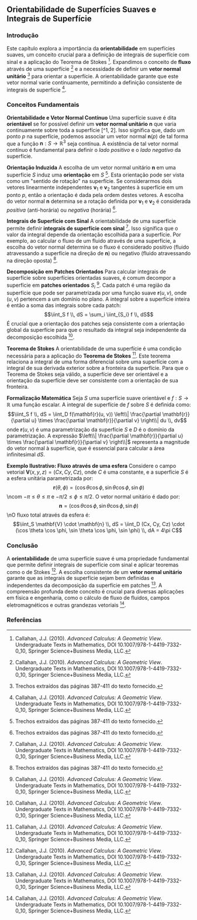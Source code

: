 ## Orientabilidade de Superfícies Suaves e Integrais de Superfície

### Introdução
Este capítulo explora a importância da **orientabilidade** em superfícies suaves, um conceito crucial para a definição de integrais de superfície com sinal e a aplicação do Teorema de Stokes [^1]. Expandimos o conceito de **fluxo** através de uma superfície [^1] e a necessidade de definir um **vetor normal unitário** [^2] para orientar a superfície. A orientabilidade garante que este vetor normal varie continuamente, permitindo a definição consistente de integrais de superfície [^1].

### Conceitos Fundamentais

**Orientabilidade e Vetor Normal Contínuo**
Uma superfície suave é dita **orientável** se for possível definir um **vetor normal unitário** $\mathbf{n}$ que varia continuamente sobre toda a superfície [^1, 2]. Isso significa que, dado um ponto $p$ na superfície, podemos associar um vetor normal $\mathbf{n}(p)$ de tal forma que a função $\mathbf{n}: S \rightarrow \mathbb{R}^3$ seja contínua. A existência de tal vetor normal contínuo é fundamental para definir o *lado positivo* e o *lado negativo* da superfície.

**Orientação Induzida**
A escolha de um vetor normal unitário $\mathbf{n}$ em uma superfície $S$ induz uma **orientação** em $S$ [^2]. Esta orientação pode ser vista como um "sentido de rotação" na superfície. Se considerarmos dois vetores linearmente independentes $\mathbf{v}_1$ e $\mathbf{v}_2$ tangentes à superfície em um ponto $p$, então a orientação é dada pela ordem destes vetores. A escolha do vetor normal $\mathbf{n}$ determina se a rotação definida por $\mathbf{v}_1$ e $\mathbf{v}_2$ é considerada *positiva* (anti-horária) ou *negativa* (horária) [^2].

**Integrais de Superfície com Sinal**
A orientabilidade de uma superfície permite definir **integrais de superfície com sinal** [^1]. Isso significa que o valor da integral depende da orientação escolhida para a superfície. Por exemplo, ao calcular o fluxo de um fluido através de uma superfície, a escolha do vetor normal determina se o fluxo é considerado positivo (fluido atravessando a superfície na direção de $\mathbf{n}$) ou negativo (fluido atravessando na direção oposta) [^2].

**Decomposição em Patches Orientados**
Para calcular integrais de superfície sobre superfícies orientadas suaves, é comum decompor a superfície em **patches orientados** $S_i$ [^1]. Cada patch é uma região da superfície que pode ser parametrizada por uma função suave $\mathbf{r}(u, v)$, onde $(u, v)$ pertencem a um domínio no plano. A integral sobre a superfície inteira é então a soma das integrais sobre cada patch:
$$\iint_S f \\, dS = \sum_i \iint_{S_i} f \\, dS$$
É crucial que a orientação dos patches seja consistente com a orientação global da superfície para que o resultado da integral seja independente da decomposição escolhida [^1].

**Teorema de Stokes**
A orientabilidade de uma superfície é uma condição necessária para a aplicação do **Teorema de Stokes** [^1]. Este teorema relaciona a integral de uma forma diferencial sobre uma superfície com a integral de sua derivada exterior sobre a fronteira da superfície. Para que o Teorema de Stokes seja válido, a superfície deve ser orientável e a orientação da superfície deve ser consistente com a orientação de sua fronteira.

**Formalização Matemática**
Seja $S$ uma superfície suave orientável e $f: S \rightarrow \mathbb{R}$ uma função escalar. A integral de superfície de $f$ sobre $S$ é definida como:
$$\iint_S f \\, dS = \iint_D f(\mathbf{r}(u, v)) \left\\| \frac{\partial \mathbf{r}}{\partial u} \times \frac{\partial \mathbf{r}}{\partial v} \right\\| du \\, dv$$
onde $\mathbf{r}(u, v)$ é uma parametrização da superfície $S$ e $D$ é o domínio da parametrização. A expressão $\left\\| \frac{\partial \mathbf{r}}{\partial u} \times \frac{\partial \mathbf{r}}{\partial v} \right\\|$ representa a magnitude do vetor normal à superfície, que é essencial para calcular a área infinitesimal $dS$.

**Exemplo Ilustrativo: Fluxo através de uma esfera**
Considere o campo vetorial $\mathbf{V}(x, y, z) = (Cx, Cy, Cz)$, onde $C$ é uma constante, e a superfície $S$ é a esfera unitária parametrizada por:
$$\mathbf{r}(\theta, \phi) = (\cos \theta \cos \phi, \sin \theta \cos \phi, \sin \phi)$$\ncom $-\pi \leq \theta \leq \pi$ e $-\pi/2 \leq \phi \leq \pi/2$. O vetor normal unitário é dado por:
$$\mathbf{n} = (\cos \theta \cos \phi, \sin \theta \cos \phi, \sin \phi)$$\nO fluxo total através da esfera é:
$$\iint_S \mathbf{V} \cdot \mathbf{n} \\, dS = \iint_D (Cx, Cy, Cz) \cdot (\cos \theta \cos \phi, \sin \theta \cos \phi, \sin \phi) \\, dA = 4\pi C$$

### Conclusão
A **orientabilidade** de uma superfície suave é uma propriedade fundamental que permite definir integrais de superfície com sinal e aplicar teoremas como o de Stokes [^1]. A escolha consistente de um **vetor normal unitário** garante que as integrais de superfície sejam bem definidas e independentes da decomposição da superfície em patches [^1]. A compreensão profunda deste conceito é crucial para diversas aplicações em física e engenharia, como o cálculo de fluxo de fluidos, campos eletromagnéticos e outras grandezas vetoriais [^1].
### Referências
[^1]: Callahan, J.J. (2010). *Advanced Calculus: A Geometric View*. Undergraduate Texts in Mathematics, DOI 10.1007/978-1-4419-7332-0_10, Springer Science+Business Media, LLC.
[^2]: Trechos extraídos das páginas 387-411 do texto fornecido.

<!-- END -->